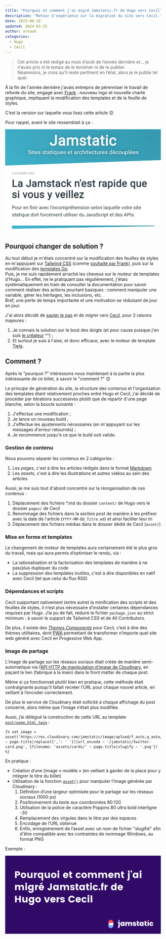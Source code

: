 ```yaml
---
title: "Pourquoi et comment j'ai migré Jamstatic.fr de Hugo vers Cecil"
description: "Retour d'expérience sur la migration du site vers Cecil."
date: 2023-08-28
updated: 2024-03-25
author: arnaud
categories:
  - Hugo
  - Cecil
---
```


> Cet article a été rédigé au mois d’août de l’année dernière et… je n’avais pris ni le temps de le terminer ni de le publier.  
> Néanmoins, je crois qu’il reste pertinent en l’état, alors je le publie tel quel.

À la fin de l'année dernière j'avais entrepris de pérenniser le travail de refonte du site, engagé avec [Frank](https://frank.taillandier.me) : nouveau logo et nouvelle charte graphique, impliquant la modification des templates et de la feuille de styles.

C’est la version sur laquelle vous lisez cette article 😊

Pour rappel, avant le site ressemblait à ça :

![Capture d’écran de la v1 de Jamstatic.fr](../../assets/images/jamstatic-v1-screenshot.png "[Capture d’écran de la v1 de Jamstatic.fr](https://web.archive.org/web/20201012071702/https://jamstatic.fr/)")

## Pourquoi changer de solution ?

Au tout début je m'étais concentré sur la modification des feuilles de styles en m'appuyant sur [Tailwind CSS](https://tailwindcss.com/) (comme [souhaité par Frank](https://github.com/jamstatic/jamstatic-fr/pull/255)), puis sur la modification des [templates Go](https://gohugo.io/templates/introduction/).  
Puis, je me suis rapidement arraché les cheveux sur le moteur de templates d'Hugo... En effet, ne le pratiquant pas régulièrement, j'étais systématiquement en train de consulter la documentation pour savoir comment réaliser des actions pourtant basiques : comment manipuler une variable, gérer les héritages, les inclusions, etc.  
Bref, une perte de temps importante et une motivation se réduisant de jour en jour.

J'ai alors décidé de [sauter le pas](https://github.com/jamstatic/jamstatic-fr/pull/343) et de migrer vers [Cecil](https://cecil.app/), pour 2 raisons majeures :

1. Je connais la solution sur le bout des doigts (et pour cause puisque j'en suis [le créateur](https://arnaudligny.fr/blog/cecil-mon-generateur-de-site-statique/) ^^) ;
2. Et surtout je suis à l'aise, et donc efficace, avec le moteur de template [Twig](https://twig.symfony.com/).

## Comment ?

Après le "pourquoi ?" intéressons nous maintenant à la partie la plus intéressante de ce billet, à savoir le "comment ?" 😊

Le principe de génération du site, la structure des contenus et l'organisation des templates étant relativement proches entre Hugo et Cecil, j'ai décidé de procéder par itérations successives plutôt que de repartir d'une page blanche, selon la boucle suivante :

1. J'effectue une modification ;
2. Je lance un nouveau build ;
3. J'effectue les ajustements nécessaires (en m'appuyant sur les messages d'erreur retournés) ;
4. Je recommence jusqu'à ce que le build soit valide.

### Gestion de contenu

Nous pouvons séparer les contenus en 2 catégories :

1. Les *pages*, c'est à dire les articles rédigés dans le format [Markdown](https://fr.m.wikipedia.org/wiki/Markdown)
2. Les *assets*, c'est à dire les illustrations et autres vidéos au sein des articles

Aussi, je me suis tout d'abord concentré sur la réorganisation de ces contenus :

1. Déplacement des fichiers _*.md_ du dossier `content/` de Hugo vers le dossier `pages/` de Cecil
2. Renommage des fichiers dans la section _post_ de manière à les préfixer avec la date de l'article (`YYYY-MM-DD_Titre.md`) et ainsi faciliter leur tri
3. Déplacement des fichiers médias dans le dossier dédié de Cecil (`asset/`)

### Mise en forme et templates

Le changement de moteur de templates aura certainement été le plus gros du travail, mais qui aura permis d’optimiser le rendu, via :

- La rationalisation et la factorisation des templates de manière à ne pas/plus dupliquer du code
- La suppression des templates inutiles, c'est à dire disponibles en natif avec Cecil (tel que celui du flux RSS)

### Dépendances et scripts

Cecil supportant nativement (entre autre) la minification des scripts et des feuilles de styles, il n’est plus nécessaire d’installer certaines dépendances requises par Hugo. J’ai pu de fait, réduire le fichier `package.json` au strict minimum : à savoir le support de Tailwind CSS et de All Contributors.

De plus, il existe des [*Themes Components*](https://cecil.app/themes/components/) pour Cecil, c’est à dire des thèmes utilitaires, dont [PWA](https://github.com/Cecilapp/theme-pwa#readme) permettant de transformer n’importe quel site web généré avec Cecil en Progessive Web App.

### Image de partage

L’image de partage sur les réseaux sociaux était créée de manière semi-automatique via l’[API HTTP de manipulation d’image de Cloudinary](https://cloudinary.com/documentation/transformation_reference#l_text), en paçant le lien (fabriqué à la main) dans le front matter de chaque post.

Même si ça fonctionnait plutôt bien en pratique, cette méthode était contraignante puisqu’il fallait recréer l’URL pour chaque nouvel article, en veillant à l’encoder correctement.

De plus le service de Cloudinary était sollicité à chaque affichage du post concerné, alors même que l’image n’était plus modifiée.

Aussi, j’ai délégué la construction de cette URL au template [`post/page.html.twig`](https://github.com/jamstatic/jamstatic-fr/blob/master/layouts/post/page.html.twig#L1) :

```twig
{% set image = asset('https://res.cloudinary.com/jamstatic/image/upload/f_auto,q_auto/w_1100,c_fit,co_white,g_north_west,x_80,y_120,l_text:poppins_80_ultrabold_line_spacing_-30:' ~ page.title|replace({',': ' '})|url_encode ~ '/jamstatic/twitter-card.png', {filename: 'assets/cards/' ~ page.title|slugify ~ '.png'}) %}
```

En pratique :

- Création d’une [image « modèle » (en veillant à garder de la place pour y intégrer le titre du billet)
- Utilisation de la fonction [`asset()`](https://cecil.app/documentation/templates/#asset) pour manipuler l’image générée par Cloudinary :
  1. Définition d’une largeur optimisée pour le partage sur les réseaux sociaux (1000 px)
  2. Positionnement du texte aux coordonnées 80:120
  3. Utilisation de la police de caractère Poppins 80 ultra bold interligne -30
  4. Remplacement des virgules dans le titre par des espaces
  5. Encodage de l’URL obtenue
  6. Enfin, enregistrement de l’asset avec un nom de fichier "slugifié" afin d'être compatible avec les contraintes de nommage Windows, au format PNG

Exemple :

![Exemple d’une Twitter Card](../../assets/images/twitter-card-example.png "Exemple d’une Twitter Card")
